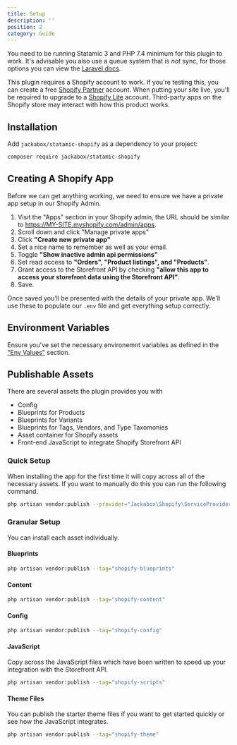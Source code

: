 ```yaml
---
title: Setup
description: ''
position: 2
category: Guide
---
```


You need to be running Statamic 3 and PHP 7.4 minimum for this plugin to work. It's advisable you also use a queue system that is _not_ sync, for those options you can view the [Laravel docs](https://laravel.com/docs/8.x/queues#driver-prerequisites).

This plugin requires a Shopify account to work. If you're testing this, you can create a free [Shopify Partner](https://www.shopify.co.uk/partners) account. When putting your site live, you'll be required to upgrade to a [Shopify Lite](https://www.shopify.co.uk/lite) account. Third-party apps on the Shopify store may interact with how this product works.

## Installation

Add `jackabox/statamic-shopify` as a dependency to your project:

```bash
composer require jackabox/statamic-shopify
```

## Creating A Shopify App

Before we can get anything working, we need to ensure we have a private app setup in our Shopify Admin. 

1. Visit the "Apps" section in your Shopify admin, the URL should be similar to https://MY-SITE.myshopify.com/admin/apps.
2. Scroll down and click "Manage private apps"
3. Click **"Create new private app"**
4. Set a nice name to remember as well as your email.
5. Toggle **"Show inactive admin api permissions"**
6. Set read access to **"Orders", "Product listings", and "Products"**.
7. Grant access to the Storefront API by checking **"allow this app to access your storefront data using the Storefront API"**.
8. Save.

Once saved you'll be presented with the details of your private app. We'll use these to populate our `.env` file and get everything setup correctly.

## Environment Variables

Ensure you've set the necessary environemnt variables as defined in the ["Env Values"](/env) section.

## Publishable Assets

There are several assets the plugin provides you with

- Config
- Blueprints for Products
- Blueprints for Variants
- Blueprints for Tags, Vendors, and Type Taxomonies
- Asset container for Shopify assets
- Front-end JavaScript to integrate Shopify Storefront API

### Quick Setup

When installing the app for the first time it will copy across all of the necessary assets. If you want to manually do this you can run the following command.

```bash
php artisan vendor:publish --provider="Jackabox\Shopify\ServiceProvider"
```

### Granular Setup

You can install each asset individually.

#### Blueprints

```bash
php artisan vendor:publish --tag="shopify-blueprints" 
```

#### Content

```bash
php artisan vendor:publish --tag="shopify-content" 
```

#### Config

```bash
php artisan vendor:publish --tag="shopify-config" 
```

#### JavaScript

Copy across the JavaScript files which have been written to speed up your integration with the Storefront API.

```bash
php artisan vendor:publish --tag="shopify-scripts" 
```

#### Theme Files

You can publish the starter theme files if you want to get started quickly or see how the JavaScript integrates.

```bash
php artisan vendor:publish --tag="shopify-theme" 
```

